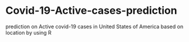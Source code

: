 # Covid-19-Active-cases-prediction
prediction on Active covid-19 cases in United States of America based on location by using R 
